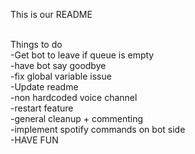 This is our README <br><br>

Things to do <br>
-Get bot to leave if queue is empty <br>
-have bot say goodbye <br>
-fix global variable issue<br>
-Update readme<br>
-non hardcoded voice channel<br>
-restart feature<br>
-general cleanup + commenting<br>
-implement spotify commands on bot side<br>
-HAVE FUN<br>
